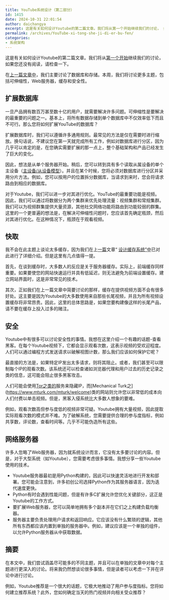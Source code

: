```yaml
---
title: YouTube系统设计（第二部分）
id: 1415
date: 2024-10-31 22:01:54
author: daichangya
excerpt: 这是有关如何设计Youtube的第二篇文章。我们将从第一个开始继续我们的讨论， 如果您还没有阅读，请检查一下。在上一篇文章中，我们主要讨论了数据库和存储。本周，我们将讨论更多主题，包括可伸缩性，Web服务器，缓存和安全性。扩展数据库一旦产品拥有数百万甚至数十亿的用户，就需要解决许多问题。可伸缩性是要
permalink: /archives/YouTube-xi-tong-she-ji-di-er-bu-fen/
categories:
- 系统架构
---
```


这是有关如何设计Youtube的第二篇文章。我们将从[第一个开始](https://blog.jsdiff.com/archives/design-youtube-part/)继续我们的讨论， 如果您还没有阅读，请检查一下。

在[上一篇文章中](https://blog.jsdiff.com/archives/design-youtube-part/)，我们主要讨论了数据库和存储。本周，我们将讨论更多主题，包括可伸缩性，Web服务器，缓存和安全性。  

扩展数据库
-----

一旦产品拥有数百万甚至数十亿的用户，就需要解决许多问题。可伸缩性是要解决的最重要的问题之一。基本上，将所有数据存储到单个数据库中不仅效率低下而且不可行。那么您将如何扩展YouTube的数据库？

扩展数据库时，我们可以遵循许多通用规则。最常见的方法是仅在需要时进行缩放。换句话说，不建议您在第一天就完成所有工作，例如对数据库进行分区，因为几乎可以肯定的是，在您确实需要扩展的那一点上，整个基础架构和产品已经发生了巨大的变化。

因此，想法是从单个服务器开始。稍后，您可以转到具有多个读取从属设备的单个主设备（[主设备/从设备模型](https://en.wikipedia.org/wiki/Master/slave_(technology))）。并且在某个时候，您将必须对数据库进行分区并采用分片方法。例如，您可以按用户的位置拆分数据库，当请求到来时，您会将请求路由到相应的数据库。

对于Youtube，我们可以进一步对其进行优化。YouTube的最重要功能是视频。因此，我们可以通过将数据分为两个集群来优先处理流量：视频集群和常规集群。我们可以为视频群集提供大量资源，其他社交网络功能将路由到功能较弱的群集。这里的一个更普遍的想法是，在解决可伸缩性问题时，您应该首先确定瓶颈，然后对其进行优化。在这种情况下，瓶颈在于观看视频。

快取
--

我不会在此主题上谈论太多缓存，因为我们在上[一篇](https://blog.jsdiff.com/archives/design-a-cache-system/)文章“ [设计缓存系统”中](https://blog.jsdiff.com/archives/design-a-cache-system/)已对此进行了详细介绍。但是这里有几点值得一提。

首先，在谈到缓存时，大多数人的反应是关于服务器缓存。实际上，前端缓存同样重要。如果要使您的网站快速运行并具有低延迟，则无法避免为前端设置缓存。建立网站界面时，这是非常常见的技术。

其次，正如我们在上一篇文章中简要讨论的那样，缓存在提供视频方面不会有很多好处。这主要是因为Youtube的大多数使用来自那些长尾视频，并且为所有视频设置缓存将非常昂贵。因此，这里的总体思路是，如果您要构建像这样的长尾产品，请不要在缓存上投入过多的赌注。

安全
--

Youtube中有很多可以讨论安全性的事情。我想在这里介绍一个有趣的话题-查看黑客。在每个Youtube视频下，它都会显示观看次数，这表示视频的受欢迎程度。人们可以通过编程方式发送请求以破解视图计数，那么我们应该如何保护它呢？

最直接的方法是，如果特定IP发出太多请求，则将其阻止。或者，我们甚至可以限制每个IP的观看次数。该系统还可以检查诸如浏览器代理和用户过去的历史记录之类的信息，这可能会阻止很多黑客攻击。

人们可能会使用[Tor之类的](https://en.wikipedia.org/wiki/Tor_(anonymity_network))服务来隐藏IP，而[Mechanical Turk之](https://www.mturk.com/mturk/welcome)类的网站则允许您以非常低的成本向人们付费以单击视频。但是，黑客入侵系统比大多数人想象的要难。

例如，观看次数高但参与度低的视频非常可疑。Youtube拥有大量视频，因此提取实际观看次数的模式并不难。为了破解系统，您需要提供合理的参与度指标，例如共享数，评论数，查看时间等。几乎不可能伪造所有这些。

网络服务器
-----

许多人忽略了Web服务器，因为就系统设计而言，它没有太多要讨论的内容。但是，对于大型系统（如Youtube），您需要考虑很多事情。我想分享一些Youtube使用的技术。

*   Youtube服务器最初是用Python构建的，因此可以快速灵活地进行开发和部署。您可能会注意到，许多初创公司选择Python作为其服务器语言，因为迭代速度更快。
*   Python有时会遇到性能问题，但是有许多C扩展允许您优化关键部分，这正是Youtube的工作方式。
*   要扩展Web服务器，您可以简单地拥有多个副本并在它们之上构建负载均衡器。
*   服务器主要负责处理用户请求和返回响应。它应该没有什么繁琐的逻辑，其他所有东西都应该内置到单独的服务器中。例如，建议应该是一个单独的组件，以允许Python服务器从中获取数据。

摘要
--

在本文中，我们尝试涵盖尽可能多的不同主题，并且可以在单独的文章中对每个主题进行更深入的讨论。将来我仍然想谈论很多事情，但是读者可以考虑一下并在评论中进行讨论。

例如，Youtube推荐是一个很大的话题，它极大地推动了用户参与度指标。您将如何建立推荐系统？此外，您如何确定当天的热门视频并向相关受众推荐？
